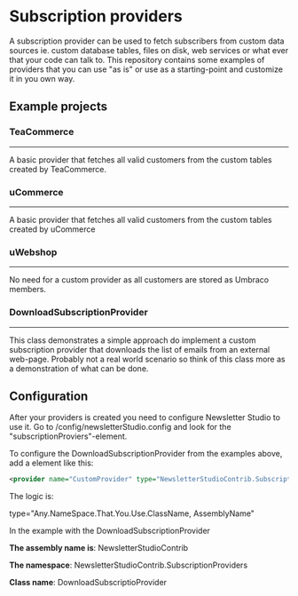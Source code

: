 Subscription providers
=======================

A subscription provider can be used to fetch subscribers from custom data sources ie. custom database tables, files on disk, web services or what ever that your code can talk to. This repository contains some examples of providers that you can use "as is" or use as a starting-point and customize it in you own way.

## Example projects

### TeaCommerce
---------
A basic provider that fetches all valid customers from the custom tables created by TeaCommerce.

### uCommerce
---------
A basic provider that fetches all valid customers from the custom tables created by uCommerce

### uWebshop
--------
No need for a custom provider as all customers are stored as Umbraco members.

### DownloadSubscriptionProvider
----------------------------
This class demonstrates a simple approach do implement a custom subscription provider that downloads the list of emails from an external web-page. Probably not a real world scenario so think of this class more as a demonstration of what can be done.
 
 

## Configuration
After your providers is created you need to configure Newsletter Studio to use it. Go to /config/newsletterStudio.config and look for the "subscriptionProviers"-element.

To configure the DownloadSubscriptionProvider from the examples above, add a element like this:

``` xml 
<provider name="CustomProvider" type="NewsletterStudioContrib.SubscriptionProviders.DownloadSubscriptioProvider, NewsletterStudioContrib" /> 
```

The logic is:

type="Any.NameSpace.That.You.Use.ClassName, AssemblyName"

In the example with the DownloadSubscriptionProvider

**The assembly name is**: NewsletterStudioContrib

**The namespace**: NewsletterStudioContrib.SubscriptionProviders

**Class name**: DownloadSubscriptioProvider

